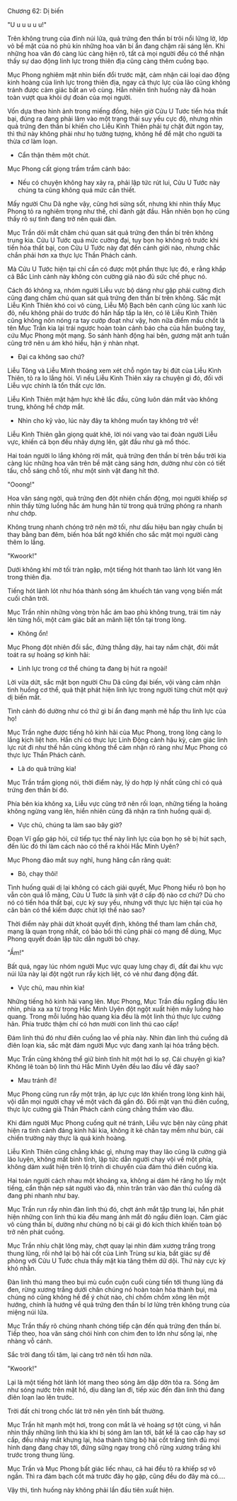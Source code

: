 




Chương 62: Dị biến


"U u u u u u!"

Trên không trung của đỉnh núi lửa, quả trứng đen thần bí trôi nổi lững lờ, lớp vỏ bề mặt của nó phủ kín những hoa văn bí ẩn đang chậm rãi sáng lên. Khi những hoa văn đó càng lúc càng hiện rõ, tất cả mọi người đều có thể nhận thấy sự dao động linh lực trong thiên địa cũng càng thêm cuồng bạo.

Mục Phong nghiêm mặt nhìn biến đổi trước mặt, cảm nhận cái loại dao động kinh hoàng của linh lực trong thiên địa, ngay cả thực lực của lão cũng không tránh được cảm giác bất an vô cùng. Hẳn nhiên tình huống này đã hoàn toàn vượt qua khỏi dự đoán của mọi người.

Vốn dựa theo hình ảnh trong miếng đồng, hiện giờ Cửu U Tước tiến hóa thất bại, đúng ra đang phải lâm vào một trạng thái suy yếu cực độ, nhưng nhìn quả trứng đen thần bí khiến cho Liễu Kình Thiên phải tự chặt đứt ngón tay, thì thứ này không phải như họ tưởng tượng, không hề để mặt cho người ta thừa cơ làm loạn.

- Cẩn thận thêm một chút.

Mục Phong cất giọng trầm trầm cảnh báo:

- Nếu có chuyện không hay xảy ra, phải lập tức rút lui, Cửu U Tước này chúng ta cũng không quá mức cần thiết.

Mấy người Chu Dã nghe vậy, cũng hơi sửng sốt, nhưng khi nhìn thấy Mục Phong tỏ ra nghiêm trọng như thế, chỉ đành gật đầu. Hẳn nhiên bọn họ cũng thấy rõ sự tình đang trở nên quái đản.

Mục Trần dõi mắt chăm chú quan sát quả trứng đen thần bí trên không trung kia. Cửu U Tước quá mức cường đại, tuy bọn họ không rõ trước khi tiến hóa thất bại, con Cửu U Tước này đạt đến cảnh giới nào, nhưng chắc chắn phải hơn xa thực lực Thần Phách cảnh.

Mà Cửu U Tước hiện tại chỉ cần có được một phần thực lực đó, e rằng khắp cả Bắc Linh cảnh này không còn cường giả nào đủ sức chế phục nó.

Cách đó không xa, nhóm người Liễu vực bộ dáng như gặp phải cường địch cũng đang chăm chú quan sát quả trứng đen thần bí trên không. Sắc mặt Liễu Kình Thiên khó coi vô cùng, Liễu Mộ Bạch bên cạnh cũng lúc xanh lúc đỏ, nếu không phải do trước đó hắn hấp tấp la lên, có lẽ Liễu Kình Thiên cũng không nôn nóng ra tay cướp đoạt như vậy, hơn nữa điểm mấu chốt là tên Mục Trần kia lại trái ngược hoàn toàn cảnh báo cha của hắn buông tay, cứu Mục Phong một mạng. So sánh hành động hai bên, gương mặt anh tuấn cũng trở nên u ám khó hiểu, hận ý nhàn nhạt.

- Đại ca không sao chứ?

Liễu Tông và Liễu Minh thoáng xem xét chỗ ngón tay bị đứt của Liễu Kình Thiên, tỏ ra lo lắng hỏi. Vì nếu Liễu Kình Thiên xảy ra chuyện gì đó, đối với Liễu vực chính là tổn thất cực lớn.

Liễu Kình Thiên mặt hậm hực khẽ lắc đầu, cũng luôn dán mắt vào không trung, không hề chớp mắt.

- Nhìn cho kỹ vào, lúc này đây ta không muốn tay không trở về!

Liễu Kình Thiên gằn giọng quát khẽ, lời nói vang vào tai đoàn người Liễu vực, khiến cả bọn đều nhảy dựng lên, gật đầu như gà mổ thóc.

Hai toán người lo lắng không rời mắt, quả trứng đen thần bí trên bầu trời kia càng lúc những hoa văn trên bề mặt càng sáng hơn, dường như còn có tiết tấu, chỗ sáng chỗ tối, như một sinh vật đang hít thở.

"Ooong!"

Hoa văn sáng ngời, quả trứng đen đột nhiên chấn động, mọi người khiếp sợ nhìn thấy từng luồng hắc ám hung hãn từ trong quả trứng phóng ra nhanh như chớp.

Không trung nhanh chóng trở nên mờ tối, như dấu hiệu ban ngày chuẩn bị thay bằng ban đêm, biến hóa bất ngờ khiến cho sắc mặt mọi người càng thêm lo lắng.

"Kwoork!"

Dưới không khí mờ tối tràn ngập, một tiếng hót thanh tao lảnh lót vang lên trong thiên địa.

Tiếng hót lảnh lót như hóa thành sóng âm khuếch tán vang vọng biến mất cuối chân trời.

Mục Trần nhìn những vòng tròn hắc ám bao phủ không trung, trái tim nảy lên từng hồi, một cảm giác bất an mãnh liệt tồn tại trong lòng.

- Không ổn!

Mục Phong đột nhiên đổi sắc, đứng thẳng dậy, hai tay nắm chặt, đôi mắt toát ra sự hoảng sợ kinh hãi:

- Linh lực trong cơ thể chúng ta đang bị hút ra ngoài!

Lời vừa dứt, sắc mặt bọn người Chu Dã cũng đại biến, vội vàng cảm nhận tình huống cơ thể, quả thật phát hiện linh lực trong người từng chút một quỷ dị biến mất.

Tình cảnh đó dường như có thứ gì bí ẩn đang mạnh mẽ hấp thu linh lực của họ!

Mục Trần nghe được tiếng hô kinh hãi của Mục Phong, trong lòng càng lo lắng kịch liệt hơn. Hắn chỉ có thực lực Linh Động cảnh hậu kỳ, cảm giác linh lực rút đi như thế hắn cũng không thể cảm nhận rõ ràng như Mục Phong có thực lực Thần Phách cảnh.

- Là do quả trứng kia!

Mục Trần trầm giọng nói, thời điểm này, lý do hợp lý nhất cũng chỉ có quả trứng đen thần bí đó.

Phía bên kia không xa, Liễu vực cũng trở nên rối loạn, những tiếng la hoảng không ngừng vang lên, hiển nhiên cũng đã nhận ra tình huống quái dị.

- Vực chủ, chúng ta làm sao bây giờ?

Đoạn Vĩ gấp gáp hỏi, cứ tiếp tục thế này linh lực của bọn họ sẽ bị hút sạch, đến lúc đó thì làm cách nào có thể ra khỏi Hắc Minh Uyên?

Mục Phong đảo mắt suy nghĩ, hung hăng cắn răng quát:

- Bỏ, chạy thôi!

Tình huống quái dị lại không có cách giải quyết, Mục Phong hiểu rõ bọn họ vẫn còn quá lỗ mãng, Cửu U Tước là sinh vật ở cấp độ nào cơ chứ? Dù cho nó có tiến hóa thất bại, cực kỳ suy yếu, nhưng với thực lực hiện tại của họ căn bản có thể kiếm được chút lợi thế nào sao?

Thời điểm này phải dứt khoát quyết định, không thể tham lam chần chờ, mạng là quan trọng nhất, có bảo bối thì cũng phải có mạng để dùng, Mục Phong quyết đoán lập tức dẫn người bỏ chạy.

"Ầm!"

Bất quá, ngay lúc nhóm người Mục vực quay lưng chạy đi, đất đai khu vực núi lửa này lại đột ngột run rẩy kịch liệt, có vẻ như đang động đất.

- Vực chủ, mau nhìn kìa!

Những tiếng hô kinh hãi vang lên. Mục Phong, Mục Trần đầu ngẩng đầu lên nhìn, phía xa xa từ trong Hắc Minh Uyên đột ngột xuất hiện mấy luồng hào quang. Trong mỗi luồng hào quang kia đều là một linh thú thực lực cường hãn. Phía trước thậm chí có hơn mười con linh thú cao cấp!

Đám linh thú đó như điên cuồng lao về phía này. Nhìn đàn linh thú cuồng dã điên loạn kia, sắc mặt đám người Mục vực đang xanh lại hóa trắng bệch.

Mục Trần cũng không thể giữ bình tĩnh hít một hơi lo sợ. Cái chuyện gì kia? Không lẽ toàn bộ linh thú Hắc Minh Uyên đều lao đầu về đây sao?

- Mau tránh đi!

Mục Phong cũng run rẩy một trận, áp lực cực lớn khiến trong lòng kinh hãi, vội dẫn mọi người chạy về một vách đá gần đó. Đối mặt vạn thú điên cuồng, thực lực cường giả Thần Phách cảnh cũng chẳng thấm vào đâu.

Khi đám người Mục Phong cuống quít né tránh, Liễu vực bên này cũng phát hiện ra tình cảnh đáng kinh hãi kia, không ít kẻ chân tay mềm như bún, cái chiến trường này thực là quá kinh hoàng.

Liễu Kình Thiên cũng chẳng khác gì, nhưng may thay lão cũng là cường giả lão luyện, không mất bình tĩnh, lập tức dẫn người chạy vội về một phía, không dám xuất hiện trên lộ trình di chuyển của đám thú điên cuồng kia.

Hai toán người cách nhau một khoảng xa, không ai dám hé răng ho lấy một tiếng, cẩn thận nép sát người vào đá, nhìn trân trân vào đàn thú cuồng dã đang phi nhanh như bay.

Mục Trần run rẩy nhìn đàn linh thú đó, chợt ánh mắt tập trung lại, hắn phát hiện những con linh thú kia đều mang ánh mắt đỏ ngầu điên loạn. Cảm giác vô cùng thần bí, dường như chúng nó bị cái gì đó kích thích khiến toàn bộ trở nên phát cuồng.

Mục Trần nhíu chặt lông mày, chợt quay lại nhìn đám xương trắng trong thung lũng, rồi nhớ lại bộ hài cốt của Linh Trùng sư kia, bất giác sự đề phòng với Cửu U Tước chưa thấy mặt kia tăng thêm dữ dội. Thứ này cực kỳ khó nhằn.

Đàn linh thú mang theo bụi mù cuồn cuộn cuối cùng tiến tới thung lũng đá đen, rừng xương trắng dưới chân chúng nó hoàn toàn hóa thành bụi, mà chúng nó cũng không hề để ý chút nào, chỉ chồm chồm xông lên một hướng, chính là hướng về quả trứng đen thần bí lơ lửng trên không trung của miệng núi lửa.

Mục Trần thấy rõ chúng nhanh chóng tiếp cận đến quả trứng đen thần bí. Tiếp theo, hoa văn sáng chói hình con chim đen to lớn như sống lại, nhẹ nhàng vỗ cánh.

Sắc trời đang tối tăm, lại càng trở nên tối hơn nữa.

"Kwoork!"

Lại là một tiếng hót lảnh lót mang theo sóng âm dập dờn tỏa ra. Sóng âm như sóng nước trên mặt hồ, dịu dàng lan đi, tiếp xúc đến đàn linh thú đang điên loạn lao lên trước.

Trời đất chỉ trong chốc lát trở nên yên tĩnh bất thường.

Mục Trần hít mạnh một hơi, trong con mắt là vẻ hoảng sợ tột cùng, vì hắn nhìn thấy những linh thú kia khi bị sóng âm lan tới, bất kể là cao cấp hay sơ cấp, đều nháy mắt khựng lại, hóa thành từng bộ hài cốt trắng tinh đủ mọi hình dạng đang chạy tới, đứng sững ngay trong chỗ rừng xương trắng khi trước trong thung lũng.

Mục Trần và Mục Phong bất giác liếc nhau, cả hai đều tỏ ra khiếp sợ vô ngần. Thì ra đám bạch cốt mà trước đây họ gặp, cũng đều do đây mà có....

Vậy thì, tình huống này không phải lần đầu tiên xuất hiện.




